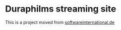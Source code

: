 # Duraphilms streaming site

This is a project moved from [softwareinternational.de](http://softwareinternational.de/duraphilms)
